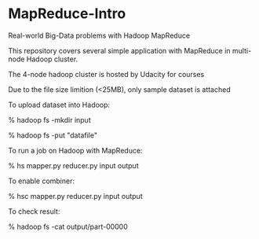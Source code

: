 # MapReduce-Intro
Real-world Big-Data problems with Hadoop MapReduce  

This repository covers several simple application with MapReduce in multi-node Hadoop cluster.

The 4-node hadoop cluster is hosted by Udacity for courses

Due to the file size limition (<25MB), only sample dataset is attached



To upload dataset into Hadoop:

% hadoop fs -mkdir input

% hadoop fs -put "datafile"


To run a job on Hadoop with MapReduce:

% hs mapper.py reducer.py input output


To enable combiner:

% hsc mapper.py reducer.py input output


To check result:

% hadoop fs -cat output/part-00000

